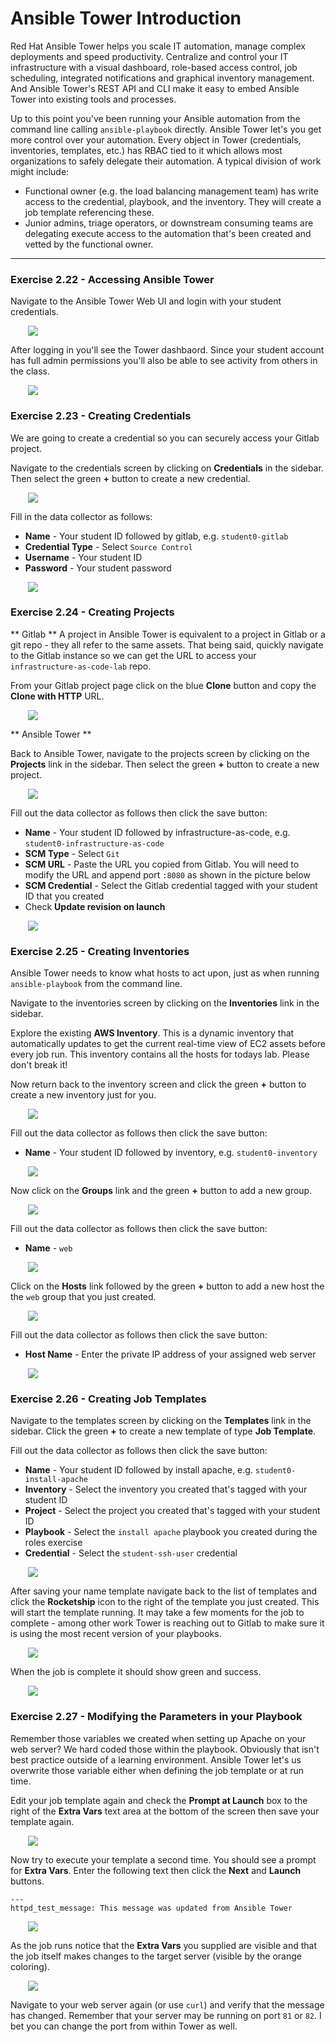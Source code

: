 # Ansible Tower Introduction

Red Hat Ansible Tower helps you scale IT automation, manage complex deployments and speed productivity. 
Centralize and control your IT infrastructure with a visual dashboard, role-based access control, job 
scheduling, integrated notifications and graphical inventory management. And Ansible Tower's REST API 
and CLI make it easy to embed Ansible Tower into existing tools and processes.

Up to this point you've been running your Ansible automation from the command line calling `ansible-playbook`
directly.  Ansible Tower let's you get more control over your automation.  Every object in Tower
(credentials, inventories, templates, etc.) has RBAC tied to it which allows most organizations to
safely delegate their automation.  A typical division of work might include:

* Functional owner (e.g. the load balancing management team) has write access to the
  credential, playbook, and the inventory.  They will create a job template referencing these.
* Junior admins, triage operators, or downstream consuming teams are delegating execute
  access to the automation that's been created and vetted by the functional owner.

<hr>

###  Exercise 2.22 - Accessing Ansible Tower

Navigate to the Ansible Tower Web UI and login with your student credentials.

<img src="/images/ansible_essentials/tower_login.png" style="margin-left:2em;max-width:90%;">

After logging in you'll see the Tower dashbaord.  Since your student account has full admin
permissions you'll also be able to see activity from others in the class.

<img src="/images/ansible_essentials/tower_dashboard.png" style="margin-left:2em;max-width:90%;">


###  Exercise 2.23 - Creating Credentials

We are going to create a credential so you can securely access your Gitlab project.

Navigate to the credentials screen by clicking on **Credentials** in the sidebar.
Then select the green **+** button to create a new credential.

<img src="/images/ansible_essentials/tower_credentials_before.png" style="margin-left:2em;max-width:90%;">

Fill in the data collector as follows:

* **Name** - Your student ID followed by gitlab, e.g. `student0-gitlab`
* **Credential Type** - Select `Source Control`
* **Username** - Your student ID
* **Password** - Your student password

<img src="/images/ansible_essentials/tower_new_credential.png" style="margin-left:2em;max-width:90%;">


###  Exercise 2.24 - Creating Projects

** Gitlab **
A project in Ansible Tower is equivalent to a project in Gitlab or a git repo - they all refer to the
same assets.  That being said, quickly navigate to the Gitlab instance so we can get the URL to access
your `infrastructure-as-code-lab` repo.

From your Gitlab project page click on the blue **Clone** button and copy the **Clone with HTTP** URL.

<img src="/images/ansible_essentials/gitlab_clone_with_http.png" style="margin-left:2em;max-width:90%;">


** Ansible Tower **

Back to Ansible Tower, navigate to the projects screen by clicking on the **Projects** link in the sidebar.
Then select the green **+** button to create a new project.

<img src="/images/ansible_essentials/tower_projects_before.png" style="margin-left:2em;max-width:90%;">

Fill out the data collector as follows then click the save button:

* **Name** - Your student ID followed by infrastructure-as-code, e.g. `student0-infrastructure-as-code`
* **SCM Type** - Select `Git`
* **SCM URL** - Paste the URL you copied from Gitlab.  You will need to modify the URL and append
  port `:8080` as shown in the picture below
* **SCM Credential** - Select the Gitlab credential tagged with your student ID that you created
* Check **Update revision on launch**

<img src="/images/ansible_essentials/tower_new_project.png" style="margin-left:2em;max-width:90%;">


###  Exercise 2.25 - Creating Inventories

Ansible Tower needs to know what hosts to act upon, just as when running `ansible-playbook` from the
command line.  

Navigate to the inventories screen by clicking on the **Inventories** link in the sidebar.

Explore the existing **AWS Inventory**.  This is a dynamic inventory that automatically updates to
get the current real-time view of EC2 assets before every job run.  This inventory contains
all the hosts for todays lab.  Please don't break it!

Now return back to the inventory screen and click the green **+** button to create a new inventory
just for you.

<img src="/images/ansible_essentials/tower_inventories_before.png" style="margin-left:2em;max-width:90%;">

Fill out the data collector as follows then click the save button:

* **Name** - Your student ID followed by inventory, e.g. `student0-inventory`

<img src="/images/ansible_essentials/tower_new_inventory1.png" style="margin-left:2em;max-width:90%;">

Now click on the **Groups** link and the green **+** button to add a new group.

<img src="/images/ansible_essentials/tower_new_inventory2.png" style="margin-left:2em;max-width:90%;">

Fill out the data collector as follows then click the save button:

* **Name** - `web`

<img src="/images/ansible_essentials/tower_new_inventory3.png" style="margin-left:2em;max-width:90%;">

Click on the **Hosts** link followed by the green **+** button to add a new host the the `web` group
that you just created.

<img src="/images/ansible_essentials/tower_new_inventory4.png" style="margin-left:2em;max-width:90%;">

Fill out the data collector as follows then click the save button:

* **Host Name** - Enter the private IP address of your assigned web server

<img src="/images/ansible_essentials/tower_new_inventory5.png" style="margin-left:2em;max-width:90%;">


###  Exercise 2.26 - Creating Job Templates

Navigate to the templates screen by clicking on the **Templates** link in the sidebar.
Click the green **+** to create a new template of type **Job Template**.

Fill out the data collector as follows then click the save button:

* **Name** - Your student ID followed by install apache, e.g. `student0-install-apache`
* **Inventory** - Select the inventory you created that's tagged with your student ID
* **Project** - Select the project you created that's tagged with your student ID
* **Playbook** - Select the `install apache` playbook you created during the roles exercise
* **Credential** - Select the `student-ssh-user` credential

<img src="/images/ansible_essentials/tower_new_template1.png" style="margin-left:2em;max-width:90%;">

After saving your name template navigate back to the list of templates and click the **Rocketship**
icon to the right of the template you just created.  This will start the template running.
It may take a few moments for the job to complete - among other work Tower is reaching out to
Gitlab to make sure it is using the most recent version of your playbooks.

<img src="/images/ansible_essentials/tower_new_template2.png" style="margin-left:2em;max-width:90%;">

When the job is complete it should show green and success.

<img src="/images/ansible_essentials/tower_template_job1.png" style="margin-left:2em;max-width:90%;">


###  Exercise 2.27 - Modifying the Parameters in your Playbook

Remember those variables we created when setting up Apache on your web server?  We hard coded those
within the playbook.  Obviously that isn't best practice outside of a learning environment.  Ansible
Tower let's us overwrite those variable either when defining the job template or at run time.

Edit your job template again and check the **Prompt at Launch** box to the right of the **Extra Vars**
text area at the bottom of the screen then save your template again.

<img src="/images/ansible_essentials/tower_new_template3.png" style="margin-left:2em;max-width:90%;">

Now try to execute your template a second time.  You should see a prompt for **Extra Vars**.
Enter the following text then click the **Next** and **Launch** buttons.

```
---
httpd_test_message: This message was updated from Ansible Tower
```

<img src="/images/ansible_essentials/tower_job2.png" style="margin-left:2em;max-width:90%;">

As the job runs notice that the **Extra Vars** you supplied are visible and that the job itself makes
changes to the target server (visible by the orange coloring).

<img src="/images/ansible_essentials/tower_job3.png" style="margin-left:2em;max-width:90%;">

Navigate to your web server again (or use `curl`) and verify that the message has changed.
Remember that your server may be running on port `81` or `82`.  I bet you can change the port
from within Tower as well.



